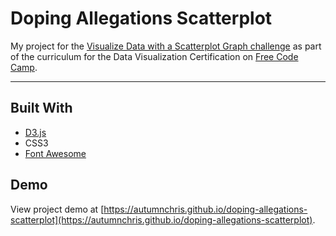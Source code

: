 # Doping Allegations Scatterplot

My project for the [Visualize Data with a Scatterplot Graph challenge](https://learn.freecodecamp.org/data-visualization/data-visualization-projects/visualize-data-with-a-scatterplot-graph) as part of the curriculum for the Data Visualization Certification on [Free Code Camp](https://www.freecodecamp.org).

---

## Built With
* [D3.js](https://d3js.org)
* CSS3
* [Font Awesome](https://fontawesome.com)

## Demo

View project demo at [https://autumnchris.github.io/doping-allegations-scatterplot](https://autumnchris.github.io/doping-allegations-scatterplot).
